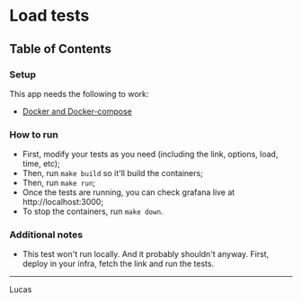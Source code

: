 # Load tests
## Table of Contents



### Setup

This app needs the following to work:

- [Docker and Docker-compose](https://www.docker.com/)

### How to run

 - First, modify your tests as you need (including the link, options, load, time, etc);
 - Then, run `make build` so it'll build the containers;
 - Then, run `make run`; 
 - Once the tests are running, you can check grafana live at http://localhost:3000;
 - To stop the containers, run `make down`.
### Additional notes

 - This test won't run locally. And it probably shouldn't anyway. First, deploy in your infra, fetch the link and run the tests.
---

Lucas